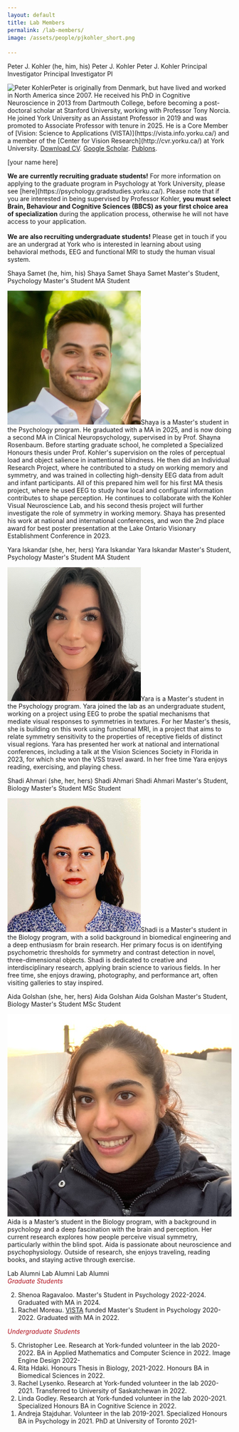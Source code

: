```yaml
---
layout: default
title: Lab Members
permalink: /lab-members/
image: /assets/people/pjkohler_short.png

---
```

<a class="box-head">
	<span class="wide alignleft">Peter J. Kohler (he, him, his)</span>
	<span class="mid alignleft">Peter J. Kohler</span>
	<span class="narrow alignleft">Peter J. Kohler</span>
	<span class="wide alignright">Principal Investigator</span>
	<span class="mid alignright">Principal Investigator</span>
	<span class="narrow alignright">PI</span>
</a>
<p class="box-body"><img class="small-round" src="/assets/people/pjkohler.png" alt="Peter Kohler">Peter is originally from Denmark, but have lived and worked in North America since 2007. He received his PhD in Cognitive Neuroscience in 2013 from Dartmouth College, before becoming a post-doctoral scholar at Stanford University, working with Professor Tony Norcia. He joined York University as an Assistant Professor in 2019 and was promoted to Associate Professor with tenure in 2025. He is a Core Member of [Vision: Science to Applications (VISTA)](https://vista.info.yorku.ca/) and a member of the [Center for Vision Research](http://cvr.yorku.ca/) at York University. <a href="/assets/cv-pjkohler.pdf" target="_blank">Download CV</a>. <a href="https://scholar.google.com/citations?user=kV2t964AAAAJ&amp;hl=en" target="_blank">Google Scholar</a>. <a href="https://publons.com/author/1193872/peter-j-kohler#profile" target="_blank">Publons</a>.
</p>

<a class="box-head">[your name here]</a>
<p class="box-body"> 
<b>We are currently recruiting graduate students!</b> For more information on applying to the graduate program in Psychology at York University, please see [here](https://psychology.gradstudies.yorku.ca/). Please note that if you are interested in being supervised by Professor Kohler, <b>you must select Brain, Behaviour and Cognitive Sciences (BBCS) as your first choice area of specialization</b> during the application process, otherwise he will not have access to your application.<br><br><b>We are also recruiting undergraduate students!</b> Please get in touch if you are an undergrad at York who is interested in learning about using behavioral methods, EEG and functional MRI to study the human visual system.</p>

<a class="box-head">
	<span class="wide alignleft">Shaya Samet (he, him, his)</span>
	<span class="mid alignleft">Shaya Samet</span>
	<span class="narrow alignleft">Shaya Samet</span>
	<span class="wide alignright">Master's Student, Psychology</span>
	<span class="mid alignright">Master's Student</span>
	<span class="narrow alignright">MA Student</span>
</a>
<p class="box-body"><img class="small-round" src="/assets/people/ssamet.png" alt="Shaya Samet">Shaya is a Master's student in the Psychology program. He graduated with a MA in 2025, and is now doing a second MA in Clinical Neuropsychology, supervised in by Prof. Shayna Rosenbaum. Before starting graduate school, he completed a Specialized Honours thesis under Prof. Kohler's supervision on the roles of perceptual load and object salience in inattentional blindness. He then did an Individual Research Project, where he contributed to a study on working memory and symmetry, and was trained in collecting high-density EEG data from adult and infant participants. All of this prepared him well for his first MA thesis project, where he used EEG to study how local and configural information contributes to shape perception. He continues to collaborate with the Kohler Visual Neuroscience Lab, and his second thesis project will further investigate the role of symmetry in working memory. Shaya has presented his work at national and international conferences, and won the 2nd place award for best poster presentation at the Lake Ontario Visionary Establishment Conference in 2023.</p>
<a class="box-head">
	<span class="wide alignleft">Yara Iskandar (she, her, hers)</span>
	<span class="mid alignleft">Yara Iskandar</span>
	<span class="narrow alignleft">Yara Iskandar</span>
	<span class="wide alignright">Master's Student, Psychology</span>
	<span class="mid alignright">Master's Student</span>
	<span class="narrow alignright">MA Student</span>
</a>
<p class="box-body"><img class="small-round" src="/assets/people/yiskandar.png" alt="Yara Iskandar">Yara is a Master's student in the Psychology program. Yara joined the lab as an undergraduate student, working on a project using EEG to probe the spatial mechanisms that mediate visual responses to symmetries in textures. For her Master's thesis, she is building on this work using functional MRI, in a project that aims to relate symmetry sensitivity to the properties of receptive fields of distinct visual regions. Yara has presented her work at national and international conferences, including a talk at the Vision Sciences Society in Florida in 2023, for which she won the VSS travel award. In her free time Yara enjoys reading, exercising, and playing chess.</p>

<a class="box-head">
	<span class="wide alignleft">Shadi Ahmari (she, her, hers)</span>
	<span class="mid alignleft">Shadi Ahmari</span>
	<span class="narrow alignleft">Shadi Ahmari</span>
	<span class="wide alignright">Master's Student, Biology</span>
	<span class="mid alignright">Master's Student</span>
	<span class="narrow alignright">MSc Student</span>
</a>
<p class="box-body"><img class="small-round" src="/assets/people/sahmari.png" alt="Shadi Ahmari">Shadi is a Master's student in the Biology program, with a solid background in biomedical engineering and a deep enthusiasm for brain research. Her primary focus is on identifying psychometric thresholds for symmetry and contrast detection in novel, three-dimensional objects. Shadi is dedicated to creative and interdisciplinary research, applying brain science to various fields. In her free time, she enjoys drawing, photography, and performance art, often visiting galleries to stay inspired.</p>

<a class="box-head">
	<span class="wide alignleft">Aida Golshan (she, her, hers)</span>
	<span class="mid alignleft">Aida Golshan</span>
	<span class="narrow alignleft">Aida Golshan</span>
	<span class="wide alignright">Master's Student, Biology</span>
	<span class="mid alignright">Master's Student</span>
	<span class="narrow alignright">MSc Student</span>
</a>
<p class="box-body"><img class="small-round" src="/assets/people/agolshan.png" alt="Aida Golshan">Aida is a Master’s student in the Biology program, with a background in psychology and a deep fascination with the brain and perception. Her current research explores how people perceive visual symmetry, particularly within the blind spot. Aida is passionate about neuroscience and psychophysiology. Outside of research, she enjoys traveling, reading books, and staying active through exercise.</p>

<a class="box-head">
	<span class="wide alignleft">Lab Alumni</span>
	<span class="mid alignleft">Lab Alumni</span>
	<span class="narrow alignleft">Lab Alumni</span>
</a>
<div class="box-body">
<span style="color: #AF0D1A; font-style: italic">Graduate Students</span>
<ol reversed>
	<li>Shenoa Ragavaloo. Master's Student in Psychology 2022-2024. Graduated with MA in 2024.</li>
	<li>Rachel Moreau. <a href="https://vista.info.yorku.ca/opportunities/masters-scholarships/">VISTA</a> funded Master's Student in Psychology 2020-2022. Graduated with MA in 2022. </li></ol>
<span style="color: #AF0D1A; font-style: italic">Undergraduate Students</span>
<ol reversed>
	<li>Christopher Lee. Research at York-funded volunteer in the lab 2020-2022. BA in Applied Mathematics and Computer Science in 2022. Image Engine Design 2022-</li>
	<li>Rita Hdaki. Honours Thesis in Biology, 2021-2022. Honours BA in Biomedical Sciences in 2022.</li>
	<li>Rachel Lysenko. Research at York-funded volunteer in the lab 2020-2021. Transferred to University of Saskatchewan in 2022.</li>
	<li>Linda Godley. Research at York-funded volunteer in the lab 2020-2021. Specialized Honours BA in Cognitive Science in 2022.</li>
	<li>Andreja Stajduhar. Volunteer in the lab 2019-2021. Specialized Honours BA in Psychology in 2021. PhD at University of Toronto 2021-</li>
</ol>
</div>
<!-- 
<a class="box-head">
	<span class="wide alignleft">Rachel Moreau (she, her, hers)</span>
	<span class="mid alignleft">Rachel Moreau</span>
	<span class="narrow alignleft">Rachel Moreau</span>
	<span class="wide alignright">Master's Student</span>
	<span class="mid alignright">Master's Student</span>
	<span class="narrow alignright">MA Student</span>
</a>
<p class="box-body"><img class="small-round" src="/assets/people/rmoreau.png" alt="RachelMoreau">Rachel did her undergraduate at Carleton University and is a first year Master's student in the Brain, Behavior and Cognitive Science stream at York. She is currently co-supervised by Dr. Kohler and Dr. [Erez Freud](https://freud.lab.yorku.ca/). She is interested in understanding how low-level visual cues (symmetry, color, numeracy, motion, etc.) contribute to complex processes such as object recognition and spatial awareness. Making use of both neuroimaging and behavioral methods, she hopes to develop a richer understanding of how simple visual qualities can come together as rich, meaningful information in the brain. Rachel's research interests are heavily motivated by her love of painting, film, and graphic design. Rachel was awarded a [scholarship from VISTA](https://vista.info.yorku.ca/opportunities/masters-scholarships/) that supported her Master's studies. 
</p>
<a class="box-head">
	<span class="wide alignleft">Mohammad Shams-Ahmar (he, him, his)</span>
	<span class="mid alignleft">Mohammad Shams-Ahmar</span>
	<span class="narrow alignleft">Mohammad Shams</span>
	<span class="wide alignright">Postdoctoral Scholar</span>
	<span class="mid alignright">Postdoc</span>
	<span class="narrow alignright">Postdoc</span>
</a>
<p class="box-body"><img class="small-round" src="/assets/people/mshams.png" alt="Mohammad Shams">Mohammad is a post-doctoral scholar co-supervised by Prof. Peter Kohler and Prof. Patrick Cavanagh. Mohammad received his PhD from the University of Tübingen in 2022, where he worked with [Prof. Peter Thier](https://www.hih-tuebingen.de/en/research/independent-research-groups/cognitiveneurology/) studying the mechanisms enabling saccadic eye movements. At York University Mohammad is working on questions relating to object-based attention, motion-induced and frame-induced mislocalization, and visual stability during eye movements. 
</p>

<a class="box-head">
	<span class="wide alignleft">Sara Chaparian (she, her, hers)</span>
	<span class="mid alignleft">Sara Chaparian</span>
	<span class="narrow alignleft">Sara Chaparian</span>
	<span class="wide alignright">PhD Student, Biology</span>
	<span class="mid alignright">PhD Student</span>
	<span class="narrow alignright">PhD Student</span>
</a>
<p class="box-body"><img class="small-round" src="/assets/people/schaparian.png" alt="Sara Chaparian">Sara is a PhD student in the Biology program, co-supervised by Prof. Kohler and Prof. Jeff Schall. She earned her Master's degree in Artificial Intelligence from The University of Isfahan in Iran. Sara possesses valuable experience in neuroscience data analysis, and has utilized advanced machine learning and artifical intelligence methodologies to detect evidence of atypical neurodevelopment based on EEG data. Her current research aims to relate variability in scalp EEG to variability in cortical morphology, which will make it possible to more closely relate EEG-based biomarkers to differences in activity of cortical neurons. 
</p>

<a class="box-head">
	<span class="wide alignleft">Shenoa Ragavaloo (she, her, hers)</span>
	<span class="mid alignleft">Shenoa Ragavaloo</span>
	<span class="narrow alignleft">Shenoa Ragavaloo</span>
	<span class="wide alignright">Master's Student, Psychology</span>
	<span class="mid alignright">Master's Student</span>
	<span class="narrow alignright">MA Student</span>
</a>
<p class="box-body"><img class="small-round" src="/assets/people/sragavaloo.png" alt="Shenoa Ragavaloo">Shenoa is a Master’s student in the Psychology program, supervised by Prof. Kohler, and is currently working on a project using high-density EEG to begin to understand how the brain encodes symmetries over novel, naturalistic objects under conditions of perspective distortion that occur during natural vision. Shenoa has presented her work at national and international conferences.
</p>

<a class="box-head">
	<span class="wide alignleft">Puneet Bhargava (he, him, his)</span>
	<span class="mid alignleft">Puneet Bhargava</span>
	<span class="narrow alignleft">Puneet Bhargava</span>
	<span class="wide alignright">Volunteer RA</span>
	<span class="mid alignright">Volunteer RA</span>
	<span class="narrow alignright">Volunteer RA</span>
</a>
<p class="box-body"><img class="small-round" src="/assets/people/pbhargava.png" alt="PuneetBhargava">Puneet has been volunteering in the lab remotely from Kelowna, British Columbia since 2021. His areas of his interest include perception and decision-making. He is currently working on a project relating symmetry to perception of numerosity. In his free time, he enjoys physical fitness activities such as yoga, jogging, and weight training.</p>


<a class="box-head">
	<span class="wide alignleft">Christopher Lee (he, him, his)</span>
	<span class="mid alignleft">Christopher Lee</span>
	<span class="narrow alignleft">Christopher Lee</span>
	<span class="wide alignright">Undergraduate RA</span>
	<span class="mid alignright">Undergraduate RA</span>
	<span class="narrow alignright">Undergrad RA</span>
</a>
<p class="box-body"><img class="small-round" src="/assets/people/clee.png" alt="ChristopherLee">Christopher is a undergraduate student at York University’s honours program in Applied Mathematics. Christopher is currently interested in using data science, image analysis, and graph theory to more effectively analyze data for the purpose of better understanding visual and other neurological processes. He has become well versed in creating and improving existing scripts use for stimulus generation and data collection in the lab. Christopher can often be found watching videos of math and computer science lectures for fun, reading, or playing video games to relax after a long day of lab work.
</p>


<a class="box-head">
	<span class="wide alignleft">Rachel Lysenko (she, her, hers)</span>
	<span class="mid alignleft">Rachel Lysenko</span>
	<span class="narrow alignleft">Rachel Lysenko</span>
	<span class="wide alignright">Undergraduate RA</span>
	<span class="mid alignright">Undergraduate RA</span>
	<span class="narrow alignright">Undergrad RA</span>
</a>
<p class="box-body"><img class="small-round" src="/assets/people/rlysenko.png" alt="RachelLysenko">Rachel spent several years as a Psychology undergraduate student at York University and began working in the lab during that time. She recently relocated to the University of Saskatchewan, but continues to volunteer in the lab on a remote basis. Her current research interests include the neural basis of visual working memory in relation to pattern and object recognition of symmetrical and asymmetrical generated images. She hopes to expand her understanding of how behavioural studies and neuroimaging are used for further conceptualization of the human visual system. Rachel enjoys the outdoors, playing piano, and reading science fiction.imap://pjkohler%40yorku.ca@outlook.office365.com:993/fetch%3EUID%3E/INBOX%3E245939?part=1.2&filename=IMG_7385.jpeg
</p>


<a class="box-head">
	<span class="wide alignleft">Linda Godley (she, her, hers)</span>
	<span class="mid alignleft">Linda Godley</span>
	<span class="narrow alignleft">Linda Godley</span>
	<span class="wide alignright">Undergraduate RA</span>
	<span class="mid alignright">Undergraduate RA</span>
	<span class="narrow alignright">Undergrad RA</span>
</a>
<p class="box-body"><img class="small-round" src="/assets/people/lgodley.png" alt="LindaGodley">Linda is in her third year of undergraduate studies in the specialized honours Cognitive Science program at York University, with a special interest in Psychology. She is interested in examining and better understanding the visual system of the brain through fMRI technology, how it processes different types of visual inputs, and the neural architectures underlying these processes. In her free time, Linda enjoys writing, practicing calligraphy, and playing her ukulele. 
</p>

<a class="box-head">
	<span class="wide alignleft">Rita Hdaki (she, her, hers)</span>
	<span class="mid alignleft">Rita Hdaki</span>
	<span class="narrow alignleft">Rita Hdaki</span>
	<span class="wide alignright">Undergraduate RA</span>
	<span class="mid alignright">Undergraduate RA</span>
	<span class="narrow alignright">Undergrad RA</span>
</a>
<p class="box-body"><img class="small-round" src="/assets/people/rhdaki.png" alt="RitaHdaki">Rita is an undergraduate student majoring in biomedical sciences at York University. She is currently doing her Biology Honours Thesis in the lab, analyzing functional MRI data related to visual processing of symmetries in textures.  
</p>

<a class="box-head">
	<span class="wide alignleft">Andreja Stajduhar (she, her, hers)</span>
	<span class="mid alignleft">Andreja Stajduhar</span>
	<span class="narrow alignleft">Andreja Stajduhar</span>
	<span class="wide alignright">Undergraduate RA</span>
	<span class="mid alignright">Undergraduate RA</span>
	<span class="narrow alignright">Undergrad RA</span>
</a>
<p class="box-body"><img class="small-round" src="/assets/people/astajduhar.png" alt="AndrejaStajduhar">Andreja is a fourth-year undergraduate student at York University’s specialized honours program in Psychology. Her current research interests includes using fMRI technology to explore shape sensitivity in the dorsal and ventral visual streams, as well as exploring how object symmetry is represented in the brain. Andreja has become an expert in collecting behavioral data that can supplement our experiments in the lab. When she is not doing science, she enjoys baking, cooking, and catching up on tv shows! 
</p> 
-->



